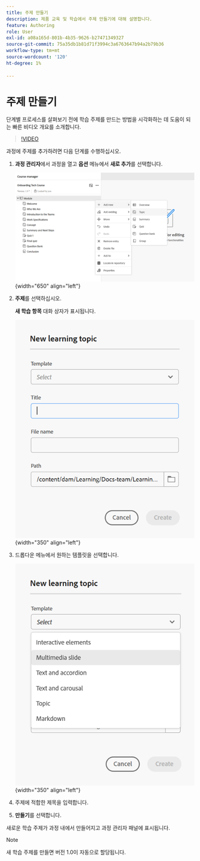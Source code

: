 ```yaml
---
title: 주제 만들기
description: 제품 교육 및 학습에서 주제 만들기에 대해 설명합니다.
feature: Authoring
role: User
exl-id: a08a165d-801b-4b35-9626-b27471349327
source-git-commit: 75a35db1b81d71f3994c3a6763647b94a2b79b36
workflow-type: tm+mt
source-wordcount: '120'
ht-degree: 1%

---
```


# 주제 만들기

단계별 프로세스를 살펴보기 전에 학습 주제를 만드는 방법을 시각화하는 데 도움이 되는 빠른 비디오 개요를 소개합니다.

>[!VIDEO](https://video.tv.adobe.com/v/3475211/learning-content-aem-guides)


과정에 주제를 추가하려면 다음 단계를 수행하십시오.

1. **과정 관리자**&#x200B;에서 과정을 열고 **옵션** 메뉴에서 **새로 추가**&#x200B;를 선택합니다.

   ![](assets/workflow-learning-content.png){width="650" align="left"}

1. **주제**&#x200B;를 선택하십시오.

   **새 학습 항목** 대화 상자가 표시됩니다.

   ![](assets/new-learning-topic-dialog.png){width="350" align="left"}

1. 드롭다운 메뉴에서 원하는 템플릿을 선택합니다.

   ![](assets/template-types-lc.png){width="350" align="left"}

1. 주제에 적합한 제목을 입력합니다.
1. **만들기**&#x200B;를 선택합니다.

새로운 학습 주제가 과정 내에서 만들어지고 과정 관리자 패널에 표시됩니다.

>[!NOTE]
>
> 새 학습 주제를 만들면 버전 1.0이 자동으로 할당됩니다.
